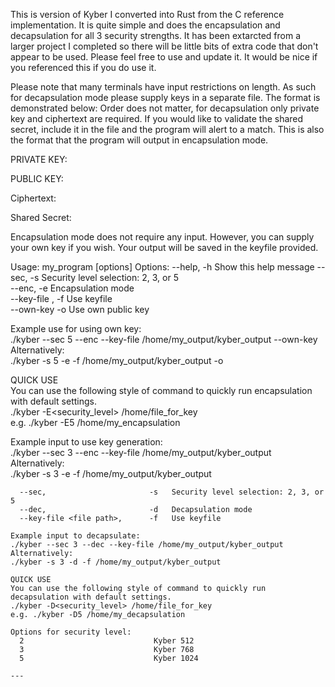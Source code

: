 This is version of Kyber I converted into Rust from the C reference implementation. It is quite simple and does the encapsulation and decapsulation for all 3 security strengths. It has been extarcted from a larger project I completed so there will be little bits of extra code that don't appear to be used.
Please feel free to use and update it. It would be nice if you referenced this if you do use it. 

Please note that many terminals have input restrictions on length. As such for decapsulation mode please supply keys in a separate file. The format is demonstrated below:
Order does not matter, for decapsulation only private key and ciphertext are required. If you would like to validate the shared secret, include it in the file and the program will alert to a match.
This is also the format that the program will output in encapsulation mode.

PRIVATE KEY: <HEX VALUE>

PUBLIC KEY: <HEX VALUE>

Ciphertext: <HEX VALUE>

Shared Secret: <HEX VALUE>


Encapsulation mode does not require any input. However, you can supply your own key if you wish.
Your output will be saved in the keyfile provided.

Usage: my_program [options]
Options:
--help, -h Show this help message
--sec,                       -s   Security level selection: 2, 3, or 5  
  --enc,                       -e   Encapsulation mode  
  --key-file <file path>,      -f   Use keyfile  
  --own-key                    -o   Use own public key  

Example use for using own key:  
./kyber --sec 5 --enc --key-file /home/my_output/kyber_output --own-key  
Alternatively:  
./kyber -s 5 -e -f /home/my_output/kyber_output -o  

QUICK USE  
You can use the following style of command to quickly run encapsulation with default settings.  
./kyber -E<security_level> /home/file_for_key  
e.g. ./kyber -E5 /home/my_encapsulation  

Example input to use key generation:  
./kyber --sec 3 --enc --key-file /home/my_output/kyber_output  
Alternatively:  
./kyber -s 3 -e -f /home/my_output/kyber_output  

~~~For Decapsulation Mode~~~  
  --sec,                       -s   Security level selection: 2, 3, or 5  
  --dec,                       -d   Decapsulation mode  
  --key-file <file path>,      -f   Use keyfile  

Example input to decapsulate:  
./kyber --sec 3 --dec --key-file /home/my_output/kyber_output  
Alternatively:  
./kyber -s 3 -d -f /home/my_output/kyber_output  

QUICK USE  
You can use the following style of command to quickly run decapsulation with default settings.  
./kyber -D<security_level> /home/file_for_key  
e.g. ./kyber -D5 /home/my_decapsulation  

Options for security level:  
  2                             Kyber 512  
  3                             Kyber 768  
  5                             Kyber 1024  

--- 
